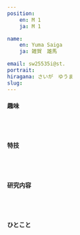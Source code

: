 ```yaml
---
position:
    en: M 1
    ja: M 1

name:
    en: Yuma Saiga 
    ja: 雑賀　雄馬

email: sw25535i@st.
portrait:
hiragana: さいが　ゆうま
slug:
---
```


#### 趣味
<br><br>

#### 特技
<br><br>

#### 研究内容
<br><br>

#### ひとこと
<br><br>
